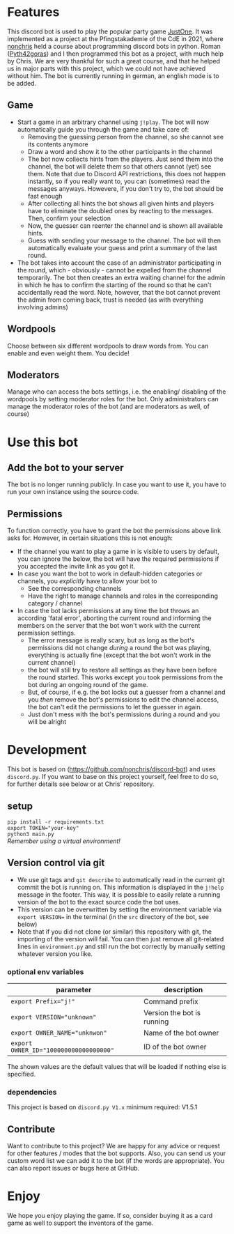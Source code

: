 # Features
This discord bot is used to play the popular party game [JustOne](https://www.rprod.com/en/games/just-one). It was implemented as a project at the Pfingstakademie of the CdE in 2021, where [nonchris](https://github.com/nonchris) held a course about programming discord bots in python. Roman ([Pyth42goras](https://github.com/Pyth42goras)) and I then programmed this bot as a project, with much help by Chris. We are very thankful for such a great course, and that he helped us in major parts with this project, which we could not have achieved without him. The bot is currently running in german, an english mode is to be added.

## Game 
- Start a game in an arbitrary channel using `j!play`. The bot will now automatically guide you through the game and take care of:
     - Removing the guessing person from the channel, so she cannot see its contents anymore
     - Draw a word and show it to the other participants in the channel
     - The bot now collects hints from the players. Just send them into the channel, the bot will delete them so that others cannot (yet) see them. Note that due to Discord API restrictions, this does not happen instantly, so if you really want to, you can (sometimes) read the messages anyways. Howevere, if you don't try to, the bot should be fast enough
     - After collecting all hints the bot shows all given hints and players have to eliminate the doubled ones by reacting to the messages. Then, confirm your selection
     - Now, the guesser can reenter the channel and is shown all available hints. 
     - Guess with sending your message to the channel. The bot will then automatically evaluate your guess and print a summary of the last round.
- The bot takes into account the case of an administrator participating in the round, which - obviously - cannot be expelled from the channel temporarily. The bot then creates an extra waiting channel for the admin in which he has to confirm the starting of the round so that he can't accidentally read the word. Note, however, that the bot cannot prevent the admin from coming back, trust is needed (as with everything involving admins)

## Wordpools
Choose between six different wordpools to draw words from. You can enable and even weight them. You decide!

## Moderators
Manage who can access the bots settings, i.e. the enabling/ disabling of the wordpools by setting moderator roles for the bot. Only administrators can manage the moderator roles of the bot (and are moderators as well, of course)

# Use this bot
## Add the bot to your server
The bot is no longer running publicly. In case you want to use it, you have to run your own instance using the source code.

## Permissions
To function correctly, you have to grant the bot the permissions above link asks for. However, in certain situations this is not enough:
- If the channel you want to play a game in is visible to users by default, you can ignore the below, the bot will have the required permissions if you accepted the invite link as you got it.
- In case you want the bot to work in default-hidden categories or channels, you _explicitly_ have to allow your bot to 
    - See the corresponding channels
    - Have the right to manage channels and roles in the corresponding category / channel
- In case the bot lacks permissions at any time the bot throws an according 'fatal error', aborting the current round and informing the members on the server that the bot won't work with the current permission settings.
    - The error message is really scary, but as long as the bot's permissions did not change _during_ a round the bot was playing, everything is actually fine (except that the bot won't work in the current channel)
    - the bot will still try to restore all settings as they have been before the round started. This works except you took permissions from the bot during an ongoing round of the game.
    - But, of course, if e.g. the bot locks out a guesser from a channel and you _then_ remove the bot's permissions to edit the channel access, the bot can't edit the permissions to let the guesser in again.  
    - Just don't mess with the bot's permissions during a round and you will be alright

# Development
This bot is based on (https://github.com/nonchris/discord-bot) and uses `discord.py`. If you want to base on this project yourself, feel free to do so, for further details see below or at Chris' repository.

## setup
`pip install -r requirements.txt`  
`export TOKEN="your-key"`  
`python3 main.py`  
_Remember using a virtual environment!_


## Version control via git
- We use git tags and `git describe` to automatically read in the current git commit the bot is running on. This information is displayed in the `j!help` message in the footer. This way, it is possible to easily relate a running version of the bot to the exact source code the bot uses.
- This version can be overwritten by setting the environment variable via `export VERSION=` in the terminal (in the `src` directory of the bot, see below)
- Note that if you did not clone (or similar) this repository with git, the importing of the version will fail. You can then just remove all git-related lines in `environment.py` and still run the bot correctly by manually setting whatever version you like.


### optional env variables
| parameter |  description |
| ------ |  ------ |
| `export Prefix="j!"`  | Command prefix |
| `export VERSION="unknown"` | Version the bot is running |
| `export OWNER_NAME="unknwon"` | Name of the bot owner |
| `export OWNER_ID="100000000000000000"` | ID of the bot owner |

The shown values are the default values that will be loaded if nothing else is specified.


### dependencies 
This project is based on `discord.py V1.x` minimum required: V1.5.1

## Contribute
Want to contribute to this project? We are happy for any advice or request for other features / modes that the bot supports. Also, you can send us your custom word list we can add it to the bot (if the words are appropriate). You can also report issues or bugs here at GitHub.


# Enjoy
We hope you enjoy playing the game. If so, consider buying it as a card game as well to support the inventors of the game.

